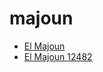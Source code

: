 # majoun

 * [El Majoun](../../index/e/el-majoun-12482.json)
 * [El Majoun 12482](../../index/e/el-majoun-12482.json)
